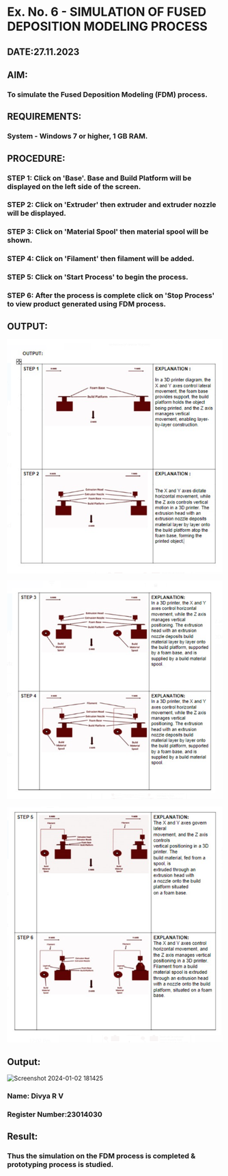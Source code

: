 # Ex. No. 6 - SIMULATION OF FUSED DEPOSITION MODELING PROCESS

## DATE:27.11.2023 
## AIM:
### To simulate the Fused Deposition Modeling (FDM) process.

## REQUIREMENTS:
### System - Windows 7 or higher, 1 GB RAM.

## PROCEDURE:
### STEP 1: Click on 'Base'. Base and Build Platform will be displayed on the left side of the screen.
### STEP 2: Click on 'Extruder' then extruder and extruder nozzle will be displayed.
### STEP 3: Click on 'Material Spool' then material spool will be shown.
### STEP 4: Click on 'Filament' then filament will be added.
### STEP 5: Click on 'Start Process' to begin the process.
### STEP 6: After the process is complete click on 'Stop Process' to view product generated using FDM process.

## OUTPUT:

![Alt text](<Screenshot 2023-11-27 193051.png>)

![Alt text](<Screenshot 2023-11-27 193136.png>)

![Alt text](<Screenshot 2023-11-27 193152.png>)


## Output:

![Screenshot 2024-01-02 181425](https://github.com/rdivyav/Ex.-No---6.-SIMULATION-OF-FUSED-DEPOSITION-MODELING-PROCESS/assets/148604723/9d6df535-ebdb-43b3-98f4-9234f5f4c032)

### Name: Divya R V
### Register Number:23014030

## Result:
### Thus the simulation on the FDM process is completed & prototyping process is studied.

